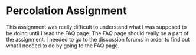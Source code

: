 # Percolation Assignment

This assignment was really difficult to understand what I was supposed to be doing until I read the FAQ page. The FAQ page should really be a part of the assignment. I needed to go to the discussion forums in order to find out what I needed to do by going to the FAQ page.
